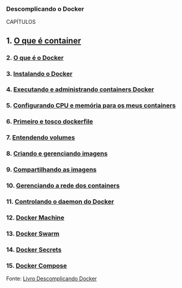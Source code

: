 ### Descomplicando o Docker

CAPÍTULOS     

## 1. [O que é container](https://livro.descomplicandodocker.com.br/chapters/chapter_01.html)     
### 2. [O que é o Docker](https://livro.descomplicandodocker.com.br/chapters/chapter_02.html)    
### 3. [Instalando o Docker](https://livro.descomplicandodocker.com.br/chapters/chapter_03.html)    
### 4. [Executando e administrando containers Docker](https://livro.descomplicandodocker.com.br/chapters/chapter_04.html)  
### 5. [Configurando CPU e memória para os meus containers](https://livro.descomplicandodocker.com.br/chapters/chapter_05.html)
### 6. [Primeiro e tosco dockerfile](https://livro.descomplicandodocker.com.br/chapters/chapter_06.html)
### 7. [Entendendo volumes](https://livro.descomplicandodocker.com.br/chapters/chapter_07.html)   
### 8. [Criando e gerenciando imagens](https://livro.descomplicandodocker.com.br/chapters/chapter_08.html)   
### 9. [Compartilhando as imagens](https://livro.descomplicandodocker.com.br/chapters/chapter_09.html)
### 10. [Gerenciando a rede dos containers](https://livro.descomplicandodocker.com.br/chapters/chapter_10.html)    
### 11. [Controlando o daemon do Docker](https://livro.descomplicandodocker.com.br/chapters/chapter_11.html)  
### 12. [Docker Machine](https://livro.descomplicandodocker.com.br/chapters/chapter_12.html)
### 13. [Docker Swarm](https://livro.descomplicandodocker.com.br/chapters/chapter_13.html)     
### 14. [Docker Secrets](https://livro.descomplicandodocker.com.br/chapters/chapter_14.html)     
### 15. [Docker Compose](https://livro.descomplicandodocker.com.br/chapters/chapter_15.html)

Fonte: [Livro Descomplicando Docker](https://livro.descomplicandodocker.com.br)